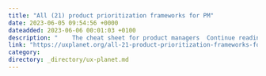 ```yaml
---
title: "All (21) product prioritization frameworks for PM"
date: 2023-06-05 09:54:56 +0000
dateadded: 2023-06-06 00:01:03 +0100
description: "    The cheat sheet for product managers  Continue reading on UX Planet »  "
link: "https://uxplanet.org/all-21-product-prioritization-frameworks-for-pm-a007a985c117?source=rss----819cc2aaeee0---4"
category:
directory: _directory/ux-planet.md
---
```

